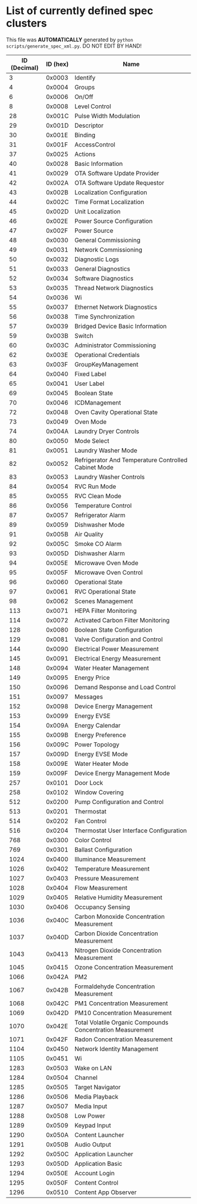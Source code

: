 # List of currently defined spec clusters
This file was **AUTOMATICALLY** generated by `python scripts/generate_spec_xml.py`. DO NOT EDIT BY HAND!

| ID (Decimal) | ID (hex) | Name                                                     |
|--------------|----------|----------------------------------------------------------|
|3             |0x0003    |Identify                                                  |
|4             |0x0004    |Groups                                                    |
|6             |0x0006    |On/Off                                                    |
|8             |0x0008    |Level Control                                             |
|28            |0x001C    |Pulse Width Modulation                                    |
|29            |0x001D    |Descriptor                                                |
|30            |0x001E    |Binding                                                   |
|31            |0x001F    |AccessControl                                             |
|37            |0x0025    |Actions                                                   |
|40            |0x0028    |Basic Information                                         |
|41            |0x0029    |OTA Software Update Provider                              |
|42            |0x002A    |OTA Software Update Requestor                             |
|43            |0x002B    |Localization Configuration                                |
|44            |0x002C    |Time Format Localization                                  |
|45            |0x002D    |Unit Localization                                         |
|46            |0x002E    |Power Source Configuration                                |
|47            |0x002F    |Power Source                                              |
|48            |0x0030    |General Commissioning                                     |
|49            |0x0031    |Network Commissioning                                     |
|50            |0x0032    |Diagnostic Logs                                           |
|51            |0x0033    |General Diagnostics                                       |
|52            |0x0034    |Software Diagnostics                                      |
|53            |0x0035    |Thread Network Diagnostics                                |
|54            |0x0036    |Wi                                                        |
|55            |0x0037    |Ethernet Network Diagnostics                              |
|56            |0x0038    |Time Synchronization                                      |
|57            |0x0039    |Bridged Device Basic Information                          |
|59            |0x003B    |Switch                                                    |
|60            |0x003C    |Administrator Commissioning                               |
|62            |0x003E    |Operational Credentials                                   |
|63            |0x003F    |GroupKeyManagement                                        |
|64            |0x0040    |Fixed Label                                               |
|65            |0x0041    |User Label                                                |
|69            |0x0045    |Boolean State                                             |
|70            |0x0046    |ICDManagement                                             |
|72            |0x0048    |Oven Cavity Operational State                             |
|73            |0x0049    |Oven Mode                                                 |
|74            |0x004A    |Laundry Dryer Controls                                    |
|80            |0x0050    |Mode Select                                               |
|81            |0x0051    |Laundry Washer Mode                                       |
|82            |0x0052    |Refrigerator And Temperature Controlled Cabinet Mode      |
|83            |0x0053    |Laundry Washer Controls                                   |
|84            |0x0054    |RVC Run Mode                                              |
|85            |0x0055    |RVC Clean Mode                                            |
|86            |0x0056    |Temperature Control                                       |
|87            |0x0057    |Refrigerator Alarm                                        |
|89            |0x0059    |Dishwasher Mode                                           |
|91            |0x005B    |Air Quality                                               |
|92            |0x005C    |Smoke CO Alarm                                            |
|93            |0x005D    |Dishwasher Alarm                                          |
|94            |0x005E    |Microwave Oven Mode                                       |
|95            |0x005F    |Microwave Oven Control                                    |
|96            |0x0060    |Operational State                                         |
|97            |0x0061    |RVC Operational State                                     |
|98            |0x0062    |Scenes Management                                         |
|113           |0x0071    |HEPA Filter Monitoring                                    |
|114           |0x0072    |Activated Carbon Filter Monitoring                        |
|128           |0x0080    |Boolean State Configuration                               |
|129           |0x0081    |Valve Configuration and Control                           |
|144           |0x0090    |Electrical Power Measurement                              |
|145           |0x0091    |Electrical Energy Measurement                             |
|148           |0x0094    |Water Heater Management                                   |
|149           |0x0095    |Energy Price                                              |
|150           |0x0096    |Demand Response and Load Control                          |
|151           |0x0097    |Messages                                                  |
|152           |0x0098    |Device Energy Management                                  |
|153           |0x0099    |Energy EVSE                                               |
|154           |0x009A    |Energy Calendar                                           |
|155           |0x009B    |Energy Preference                                         |
|156           |0x009C    |Power Topology                                            |
|157           |0x009D    |Energy EVSE Mode                                          |
|158           |0x009E    |Water Heater Mode                                         |
|159           |0x009F    |Device Energy Management Mode                             |
|257           |0x0101    |Door Lock                                                 |
|258           |0x0102    |Window Covering                                           |
|512           |0x0200    |Pump Configuration and Control                            |
|513           |0x0201    |Thermostat                                                |
|514           |0x0202    |Fan Control                                               |
|516           |0x0204    |Thermostat User Interface Configuration                   |
|768           |0x0300    |Color Control                                             |
|769           |0x0301    |Ballast Configuration                                     |
|1024          |0x0400    |Illuminance Measurement                                   |
|1026          |0x0402    |Temperature Measurement                                   |
|1027          |0x0403    |Pressure Measurement                                      |
|1028          |0x0404    |Flow Measurement                                          |
|1029          |0x0405    |Relative Humidity Measurement                             |
|1030          |0x0406    |Occupancy Sensing                                         |
|1036          |0x040C    |Carbon Monoxide Concentration Measurement                 |
|1037          |0x040D    |Carbon Dioxide Concentration Measurement                  |
|1043          |0x0413    |Nitrogen Dioxide Concentration Measurement                |
|1045          |0x0415    |Ozone Concentration Measurement                           |
|1066          |0x042A    |PM2                                                       |
|1067          |0x042B    |Formaldehyde Concentration Measurement                    |
|1068          |0x042C    |PM1 Concentration Measurement                             |
|1069          |0x042D    |PM10 Concentration Measurement                            |
|1070          |0x042E    |Total Volatile Organic Compounds Concentration Measurement|
|1071          |0x042F    |Radon Concentration Measurement                           |
|1104          |0x0450    |Network Identity Management                               |
|1105          |0x0451    |Wi                                                        |
|1283          |0x0503    |Wake on LAN                                               |
|1284          |0x0504    |Channel                                                   |
|1285          |0x0505    |Target Navigator                                          |
|1286          |0x0506    |Media Playback                                            |
|1287          |0x0507    |Media Input                                               |
|1288          |0x0508    |Low Power                                                 |
|1289          |0x0509    |Keypad Input                                              |
|1290          |0x050A    |Content Launcher                                          |
|1291          |0x050B    |Audio Output                                              |
|1292          |0x050C    |Application Launcher                                      |
|1293          |0x050D    |Application Basic                                         |
|1294          |0x050E    |Account Login                                             |
|1295          |0x050F    |Content Control                                           |
|1296          |0x0510    |Content App Observer                                      |
